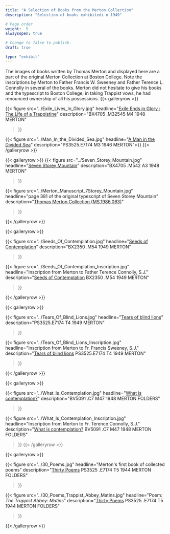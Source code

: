 ```yaml
---
title: "A Selection of Books from the Merton Collection"
description: "Selection of books exhibitedi n 1949"

# Page order
weight:  5
alwaysopen: true

# Change to false to publish.
draft: true

type: "exhibit"
---
```

The images of books written by Thomas Merton and displayed here are a part of the original Merton Collection at Boston College. Note the inscriptions by Merton to Father Francis W. Sweeney and Father Terence L. Connolly in several of the books. Merton did not hesitate to give his books and the typescript to Boston College; in taking Trappist vows, he had renounced ownership of all his possessions.
{{< galleryrow >}}

{{< figure src="../Exile_Lives_In_Glory.jpg"
    headline="[Exile Ends in Glory : The Life of a Trappistine](https://bc-primo.hosted.exlibrisgroup.com/primo-explore/fulldisplay?docid=ALMA-BC21369978200001021&context=L&vid=bclib_new&search_scope=bcl&tab=bcl_only&lang=en_US)"
    description="BX4705 .M32545 M4 1948 MERTON"
>}}


{{<
  figure src="../Man_In_the_Divided_Sea.jpg"
    headline="[A Man in the Divided Sea](https://bc-primo.hosted.exlibrisgroup.com/primo-explore/fulldisplay?docid=ALMA-BC21363953180001021&context=L&vid=bclib_new&search_scope=bcl&tab=bcl_only&lang=en_US)"
    description="PS3525.E7174 M3 1946 MERTON">}}
{{< /galleryrow >}}

{{< galleryrow >}}
{{<
  figure src="../Seven_Storey_Mountain.jpg"
    headline="[Seven Storey Mountain](https://bc-primo.hosted.exlibrisgroup.com/primo-explore/fulldisplay?docid=ALMA-BC21314486620001021&context=L&vid=bclib_new&search_scope=bcl&tab=bcl_only&lang=en_US)"
    description="BX4705 .M542 A3 1948 MERTON"
>}}

{{<
  figure src="../Merton_Manuscript_7Storey_Mountain.jpg"
    headline="page 381 of the original typescript of Seven Storey Mountain"
    description="[Thomas Merton Collection (MS.1986.063)](https://bc-primo.hosted.exlibrisgroup.com/primo-explore/fulldisplay?docid=ALMA-BC21314486620001021&context=L&vid=bclib_new&search_scope=bcl&tab=bcl_only&lang=en_US)"
>}}

{{< /galleryrow >}}

{{< galleryrow >}}

{{<
  figure src="../Seeds_Of_Contemplation.jpg"
  headline="[Seeds of Contemplation](https://bc-primo.hosted.exlibrisgroup.com/primo-explore/fulldisplay?docid=ALMA-BC21377254660001021&context=L&vid=bclib_new&search_scope=bcl&tab=bcl_only&lang=en_US)"
  description="BX2350 .M54 1949 MERTON"
>}}

{{<
  figure src="../Seeds_Of_Contemplation_Inscription.jpg"
  headline="Inscription from Merton to Father Terence Connolly, S.J."
  description="[Seeds of Contemplation](https://bc-primo.hosted.exlibrisgroup.com/primo-explore/fulldisplay?docid=ALMA-BC21377254660001021&context=L&vid=bclib_new&search_scope=bcl&tab=bcl_only&lang=en_US) BX2350 .M54 1949 MERTON"
>}}

{{< /galleryrow >}}

{{< galleryrow >}}

{{<
  figure src="../Tears_Of_Blind_Lions.jpg"
  headline="[Tears of blind lions](https://bc-primo.hosted.exlibrisgroup.com/primo-explore/fulldisplay?docid=ALMA-BC21314475330001021&context=L&vid=bclib_new&search_scope=bcl&tab=bcl_only&lang=en_US)"
  description="PS3525.E7174 T4 1949 MERTON"
>}}

{{<
  figure src="../Tears_Of_Blind_Lions_Inscription.jpg"
  headline="Inscription from Merton to Fr. Francis Sweeney, S.J."
  description="[Tears of blind lions](https://bc-primo.hosted.exlibrisgroup.com/primo-explore/fulldisplay?docid=ALMA-BC21314475330001021&context=L&vid=bclib_new&search_scope=bcl&tab=bcl_only&lang=en_US) PS3525.E7174 T4 1949 MERTON"
 >}}

{{< /galleryrow >}}

{{< galleryrow >}}

{{<
  figure src="../What_Is_Contemplation.jpg"
  headline="[What is contemplation?](https://bc-primo.hosted.exlibrisgroup.com/primo-explore/fulldisplay?docid=ALMA-BC21369990640001021&context=L&vid=bclib_new&search_scope=bcl&tab=bcl_only&lang=en_US)"
description="BV5091 .C7 M47 1948 MERTON FOLDERS"
>}}

{{<
  figure src="../What_Is_Contemplation_Inscription.jpg"
  headline="Inscription from Merton to Fr. Terence Connolly, S.J."
  description="[What is contemplation?](https://bc-primo.hosted.exlibrisgroup.com/primo-explore/fulldisplay?docid=ALMA-BC21369990640001021&context=L&vid=bclib_new&search_scope=bcl&tab=bcl_only&lang=en_US) BV5091 .C7 M47 1948 MERTON FOLDERS"
>}}
{{< /galleryrow >}}

{{< galleryrow >}}

{{<
  figure src="../30_Poems.jpg"
  headline="Merton's first book of collected poems"
  description="[Thirty Poems](https://bc-primo.hosted.exlibrisgroup.com/primo-explore/fulldisplay?docid=ALMA-BC21314476880001021&context=L&vid=bclib_new&search_scope=bcl&tab=bcl_only&lang=en_US) PS3525 .E7174 T5 1944 MERTON FOLDERS"
>}}

{{<
  figure src="../30_Poems_Trappist_Abbey_Matins.jpg"
  headline="Poem: *The Trappist Abbey: Matins*"
  description="[Thirty Poems](https://bc-primo.hosted.exlibrisgroup.com/primo-explore/fulldisplay?docid=ALMA-BC21314476880001021&context=L&vid=bclib_new&search_scope=bcl&tab=bcl_only&lang=en_US) PS3525 .E7174 T5 1944 MERTON FOLDERS"
>}}

{{< /galleryrow >}}
